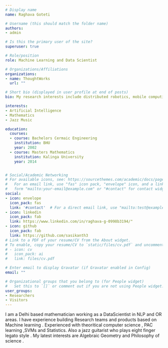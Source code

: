 ```yaml
---
# Display name
name: Raghava Goteti

# Username (this should match the folder name)
authors:
- admin

# Is this the primary user of the site?
superuser: true

# Role/position
role: Machine Learning and Data Scientist

# Organizations/Affiliations
organizations:
- name: ThoughtWorks
  url: ""

# Short bio (displayed in user profile at end of posts)
bio: My research interests include distributed robotics, mobile computing and programmable matter.

interests:
- Artificial Intelligence
- Mathematics
- Jazz Music

education:
  courses:
  - course: Bachelors Cermaic Engineering
    institution: BHU
    year: 2002
  - course: Masters Mathematics
    institution: Kalinga University
    year: 2014


# Social/Academic Networking
# For available icons, see: https://sourcethemes.com/academic/docs/page-builder/#icons
#   For an email link, use "fas" icon pack, "envelope" icon, and a link in the
#   form "mailto:your-email@example.com" or "#contact" for contact widget.
social:
- icon: envelope
  icon_pack: fas
  link: '#contact'  # For a direct email link, use "mailto:test@example.org".
- icon: linkedin
  icon_pack: fab
  link: https://www.linkedin.com/in/raghava-g-0998b3194/"
- icon: github
  icon_pack: fab
  link: https://github.com/sasikanth3
# Link to a PDF of your resume/CV from the About widget.
# To enable, copy your resume/CV to `static/files/cv.pdf` and uncomment the lines below.
# - icon: cv
#   icon_pack: ai
#   link: files/cv.pdf

# Enter email to display Gravatar (if Gravatar enabled in Config)
email: ""

# Organizational groups that you belong to (for People widget)
#   Set this to `[]` or comment out if you are not using People widget.
user_groups:
- Researchers
- Visitors
---
```


I am a Delhi based mathematician working as a DataScientist in NLP and OR areas. I have experience building Research teams and products based on Machine learning . Experienced with theoritical computer science , PAC learning ,SVMs and Statistics. Also a jazz guitarist who plays eight finger legato style . My latest interests are Algebraic Geometry and Philosophy of science .
